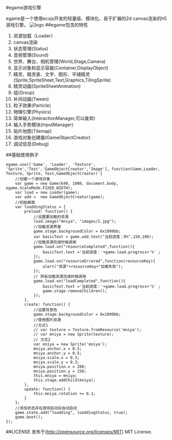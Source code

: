 #egame游戏引擎

egame是一个使用ecojs开发的轻量级、模块化、易于扩展的2d canvas渲染的h5游戏引擎。
![logo](https://github.com/ecoone/egame/blob/master/demo/images/egame-logo.png)
##egame包含的特性
1.  资源加载（Loader）
2.  canvas渲染
3.  状态管理(Status)
4.  音频管理(Sound)
5.  世界、舞台、相机管理(World,Stage,Camera)
6.  显示对象和显示容器(Container,DisplayObject)
7.  精灵、精灵表、文字、图形、平铺精灵(Sprite,SpriteSheet,Text,Graphics,TilingSprite)
8.  精灵动画(SpriteSheetAnimation)
9.  组(Group)
10. 补间动画(Tween)
11. 粒子效果(Particle)
12. 物理引擎(Physics)
13. 简单输入(InteractionManager,可以废弃)
13. 输入手势模块(InputManager)
14. 贴片地图(Tilemap)
15. 游戏对象创建器(GameObjectCreator)
16. 调试信息(Debug)

##基础使用例子
```
egame.use(['Game', 'Loader', 'Texture', 'Sprite','Text','GameObjectCreator','Image'], function(Game,Loader, Texture, Sprite, Text,GameObjectCreator) {
	//创建一个游戏对象
	var game = new Game(640, 1008, document.body, egame.ScaleMode.FIXED_WIDTH);
	var load = new Loader(game);
	var add =  new GameObjectCreator(game);
	//初始画面
	var loaddingStatus = {
		preload: function() {
			//设置要加载的资源
			load.image("mniya", "images/1.jpg");
			//加载资源界面
			game.stage.backgroundColor = 0x1099bb;
			var basicText = game.add.text("当前进度：0%",150,100);
            //加载资源完成时候调用
            game.load.on("resourceCompleted",function(){
                basicText.text ='当前进度：'+game.load.progress+'%' ;
            });
            game.load.on("resourceErrored",function(resourceKey){
                alert("资源"+resourceKey+"加载失败");
            });
            // 所有加载资源完成时候调用
            game.load.on("loadCompleted",function(){
                basicText.text ='当前进度：'+game.load.progress+'%' ;
                game.stage.removeChildren();
            });
		},
		create: function() {
			//设置背景色
			game.stage.backgroundColor = 0x1099bb;
			//使用图片资源
			//方式1
			// var texture = Texture.fromResource('mniya');
			// var mniya = new Sprite(texture);
			// 方式2
			var mniya = new Sprite('mniya');
			mniya.anchor.x = 0.5;
			mniya.anchor.y = 0.5;
			mniya.scale.x = 0.3;
			mniya.scale.y = 0.3;
			mniya.position.x = 200;
			mniya.position.y = 150;
			this.mniya = mniya;
			this.stage.addChild(mniya);
		},
		update: function() {
			this.mniya.rotation += 0.1;
		}
	};
	//添加状态并在游戏启动后自动启动
	game.state.add("loadding", loaddingStatus, true);
	game.boot();
});
```

##LICENSE
发布于(http://opensource.org/licenses/MIT) MIT License.



